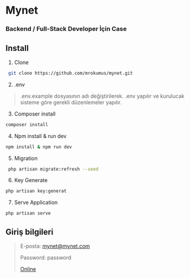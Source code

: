 # Mynet
### Backend / Full-Stack Developer İçin Case

## Install
1. Clone
```sh
 git clone https://github.com/mrokumus/mynet.git
```
2. .env
> .env.example dosyasının adı değiştirilerek. 
> .env yapılır ve kurulucak sisteme göre gerekli düzenlemeler yapılır.

3. Composer install
```sh
composer install
```
4. Npm install & run dev
```sh
npm install & npm run dev
```
5. Migration
```sh
 php artisan migrate:refresh --seed
```
6. Key Generate
```sh
php artisan key:generat
```
7. Serve Application
```sh
php artisan serve
```

## Giriş bilgileri

> E-posta: mynet@mynet.com
> 
> Password: password
>
>[Online](http://mynetmedia.fransizcaogren.com/)
